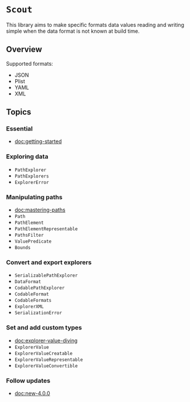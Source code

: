 # ``Scout``

This library aims to make specific formats data values reading and writing simple when the data format is not known at build time.

## Overview

Supported formats:
- JSON
- Plist
- YAML
- XML

## Topics

### Essential
- <doc:getting-started>

### Exploring data

- ``PathExplorer``
- ``PathExplorers``
- ``ExplorerError``

### Manipulating paths

- <doc:mastering-paths>
- ``Path``
- ``PathElement``
- ``PathElementRepresentable``
- ``PathsFilter``
- ``ValuePredicate``
- ``Bounds``

### Convert and export explorers

- ``SerializablePathExplorer``
- ``DataFormat``
- ``CodablePathExplorer``
- ``CodableFormat``
- ``CodableFormats``
- ``ExplorerXML``
- ``SerializationError``

### Set and add custom types

- <doc:explorer-value-diving>
- ``ExplorerValue``
- ``ExplorerValueCreatable``
- ``ExplorerValueRepresentable``
- ``ExplorerValueConvertible``

### Follow updates
- <doc:new-4.0.0>
